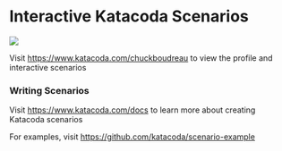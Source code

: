 # Interactive Katacoda Scenarios

[![](http://shields.katacoda.com/katacoda/chuckboudreau/count.svg)](https://www.katacoda.com/chuckboudreau "Get your profile on Katacoda.com")

Visit https://www.katacoda.com/chuckboudreau to view the profile and interactive scenarios

### Writing Scenarios
Visit https://www.katacoda.com/docs to learn more about creating Katacoda scenarios

For examples, visit https://github.com/katacoda/scenario-example
